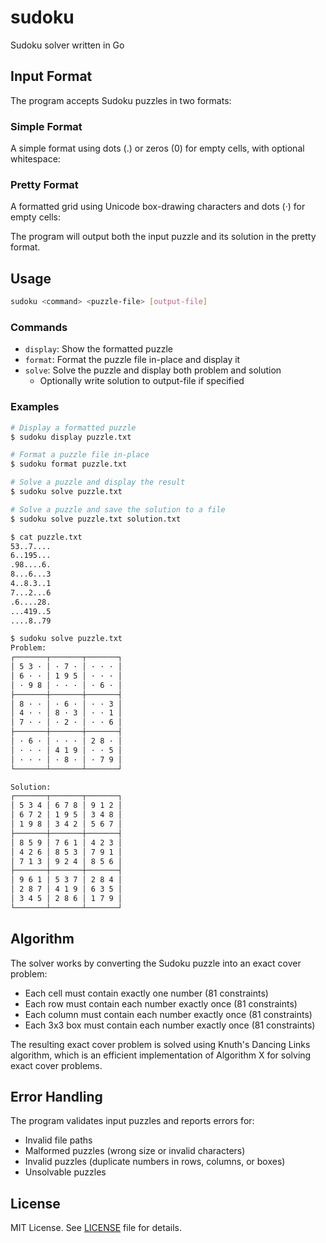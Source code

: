 # sudoku
Sudoku solver written in Go

## Input Format
The program accepts Sudoku puzzles in two formats:

### Simple Format
A simple format using dots (.) or zeros (0) for empty cells, with optional whitespace:

### Pretty Format
A formatted grid using Unicode box-drawing characters and dots (·) for empty cells:

The program will output both the input puzzle and its solution in the pretty format.

## Usage
```bash
sudoku <command> <puzzle-file> [output-file]
```

### Commands
- `display`: Show the formatted puzzle
- `format`: Format the puzzle file in-place and display it
- `solve`: Solve the puzzle and display both problem and solution
  - Optionally write solution to output-file if specified

### Examples
```bash
# Display a formatted puzzle
$ sudoku display puzzle.txt

# Format a puzzle file in-place
$ sudoku format puzzle.txt

# Solve a puzzle and display the result
$ sudoku solve puzzle.txt

# Solve a puzzle and save the solution to a file
$ sudoku solve puzzle.txt solution.txt
```

```bash
$ cat puzzle.txt
53..7....
6..195...
.98....6.
8...6...3
4..8.3..1
7...2...6
.6....28.
...419..5
....8..79

$ sudoku solve puzzle.txt
Problem:
┌───────┬───────┬───────┐
│ 5 3 · │ · 7 · │ · · · │
│ 6 · · │ 1 9 5 │ · · · │
│ · 9 8 │ · · · │ · 6 · │
├───────┼───────┼───────┤
│ 8 · · │ · 6 · │ · · 3 │
│ 4 · · │ 8 · 3 │ · · 1 │
│ 7 · · │ · 2 · │ · · 6 │
├───────┼───────┼───────┤
│ · 6 · │ · · · │ 2 8 · │
│ · · · │ 4 1 9 │ · · 5 │
│ · · · │ · 8 · │ · 7 9 │
└───────┴───────┴───────┘

Solution:
┌───────┬───────┬───────┐
│ 5 3 4 │ 6 7 8 │ 9 1 2 │
│ 6 7 2 │ 1 9 5 │ 3 4 8 │
│ 1 9 8 │ 3 4 2 │ 5 6 7 │
├───────┼───────┼───────┤
│ 8 5 9 │ 7 6 1 │ 4 2 3 │
│ 4 2 6 │ 8 5 3 │ 7 9 1 │
│ 7 1 3 │ 9 2 4 │ 8 5 6 │
├───────┼───────┼───────┤
│ 9 6 1 │ 5 3 7 │ 2 8 4 │
│ 2 8 7 │ 4 1 9 │ 6 3 5 │
│ 3 4 5 │ 2 8 6 │ 1 7 9 │
└───────┴───────┴───────┘
```

## Algorithm
The solver works by converting the Sudoku puzzle into an exact cover problem:
- Each cell must contain exactly one number (81 constraints)
- Each row must contain each number exactly once (81 constraints)
- Each column must contain each number exactly once (81 constraints)
- Each 3x3 box must contain each number exactly once (81 constraints)

The resulting exact cover problem is solved using Knuth's Dancing Links algorithm, which is an efficient implementation of Algorithm X for solving exact cover problems.

## Error Handling
The program validates input puzzles and reports errors for:
- Invalid file paths
- Malformed puzzles (wrong size or invalid characters)
- Invalid puzzles (duplicate numbers in rows, columns, or boxes)
- Unsolvable puzzles

## License
MIT License. See [LICENSE](LICENSE) file for details.
